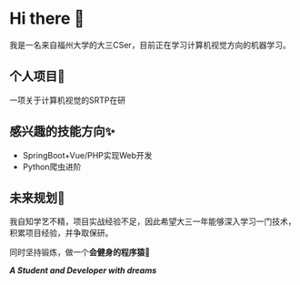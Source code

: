 # Hi there 👋

我是一名来自福州大学的大三CSer，目前正在学习计算机视觉方向的机器学习。
## 个人项目🔭

一项关于计算机视觉的SRTP在研
## 感兴趣的技能方向✨

* SpringBoot+Vue/PHP实现Web开发
* Python爬虫进阶
## 未来规划🤔 

我自知学艺不精，项目实战经验不足，因此希望大三一年能够深入学习一门技术，积累项目经验，并争取保研。  

同时坚持锻炼，做一个**会健身的程序猿**💪

<!--
**DriOgon/DriOgon** is a ✨ _special_ ✨ repository because its `README.md` (this file) appears on your GitHub profile.

Here are some ideas to get you started:

- 🔭 I’m currently working on ...
- 🌱 I’m currently learning ...
- 👯 I’m looking to collaborate on ...
- 🤔 I’m looking for help with ...
- 💬 Ask me about ...
- 📫 How to reach me: ...
- 😄 Pronouns: ...
- ⚡ Fun fact: ...
-->

***A Student and Developer with dreams*** 
